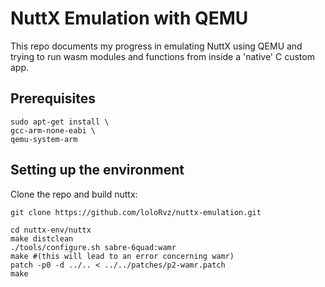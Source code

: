 # NuttX Emulation with QEMU

This repo documents my progress in emulating NuttX using QEMU and trying 
to run wasm modules and functions from inside a 'native' C custom app.

## Prerequisites

```
sudo apt-get install \ 
gcc-arm-none-eabi \ 
qemu-system-arm
```				 

## Setting up the environment

Clone the repo and build nuttx:

```
git clone https://github.com/loloRvz/nuttx-emulation.git

cd nuttx-env/nuttx
make distclean
./tools/configure.sh sabre-6quad:wamr
make #(this will lead to an error concerning wamr)
patch -p0 -d ../.. < ../../patches/p2-wamr.patch
make
```
